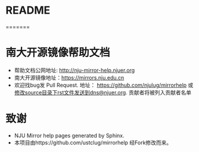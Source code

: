 README 
======
[^_^]:
=======

# 南大开源镜像帮助文档
* 帮助文档公网地址: http://nju-mirror-help.njuer.org   
* 南大开源镜像地址：https://mirrors.nju.edu.cn
* 欢迎找bug发 Pull Request. 地址： https://github.com/njulug/mirrorhelp 或 修改source目录下rst文件发送到dns@njuer.org. 贡献者将被列入贡献者名单

# 致谢
* NJU Mirror help pages generated by Sphinx.
* 本项目由https://github.com/ustclug/mirrorhelp 经Fork修改而来。


